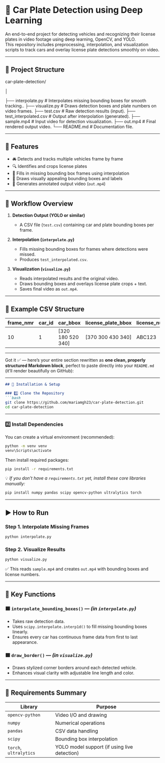 # 🚗 Car Plate Detection using Deep Learning

An end-to-end project for detecting vehicles and recognizing their license plates in video footage using deep learning, OpenCV, and YOLO.  
This repository includes preprocessing, interpolation, and visualization scripts to track cars and overlay license plate detections smoothly on video.

---

## 📁 Project Structure

car-plate-detection/

│

├── interpolate.py # Interpolates missing bounding boxes for smooth tracking..
├── visualize.py # Draws detection boxes and plate numbers on video frames.
├── test.csv # Raw detection results (input).
├── test_interpolated.csv # Output after interpolation (generated).
├── sample.mp4 # Input video for detection visualization.
├── out.mp4 # Final rendered output video.
└── README.md # Documentation file.


---

## 🎯 Features

- 🚘 Detects and tracks multiple vehicles frame by frame  
- 🔍 Identifies and crops license plates  
- 🧮 Fills in missing bounding box frames using interpolation  
- 🎨 Draws visually appealing bounding boxes and labels  
- 💾 Generates annotated output video (`out.mp4`)

---

## 🧠 Workflow Overview

1. **Detection Output (YOLO or similar)**  
   - A CSV file (`test.csv`) containing car and plate bounding boxes per frame.

2. **Interpolation (`interpolate.py`)**  
   - Fills missing bounding boxes for frames where detections were missed.
   - Produces `test_interpolated.csv`.

3. **Visualization (`visualize.py`)**  
   - Reads interpolated results and the original video.
   - Draws bounding boxes and overlays license plate crops + text.
   - Saves final video as `out.mp4`.

---

## 🧩 Example CSV Structure

| frame_nmr | car_id | car_bbox               | license_plate_bbox      | license_number | license_number_score |
|------------|---------|------------------------|--------------------------|----------------|----------------------|
| 10         | 1       | [320 180 520 340]     | [370 300 430 340]       | ABC123         | 0.98                 |

---

Got it ✅ — here’s your entire section rewritten as **one clean, properly structured Markdown block**, perfect to paste directly into your `README.md` (it’ll render beautifully on GitHub):

---

````markdown
## 🚀 Installation & Setup

### 1️⃣ Clone the Repository
```bash
git clone https://github.com/mariamgh23/car-plate-detection.git
cd car-plate-detection
````

---

### 2️⃣ Install Dependencies

You can create a virtual environment (recommended):

```bash
python -m venv venv
venv\Scripts\activate
```

Then install required packages:

```bash
pip install -r requirements.txt
```

💡 *If you don’t have a `requirements.txt` yet, install these core libraries manually:*

```bash
pip install numpy pandas scipy opencv-python ultralytics torch
```

---

## ▶️ How to Run

### Step 1. Interpolate Missing Frames

```bash
python interpolate.py
```

### Step 2. Visualize Results

```bash
python visualize.py
```

✅ This reads `sample.mp4` and creates `out.mp4` with bounding boxes and license numbers.

---

## 🧰 Key Functions

### 🟦 `interpolate_bounding_boxes()` — *(in `interpolate.py`)*

* Takes raw detection data.
* Uses `scipy.interpolate.interp1d()` to fill missing bounding boxes linearly.
* Ensures every car has continuous frame data from first to last appearance.

### 🟩 `draw_border()` — *(in `visualize.py`)*

* Draws stylized corner borders around each detected vehicle.
* Enhances visual clarity with adjustable line length and color.

---

## 🧾 Requirements Summary

| Library                | Purpose                                      |
| ---------------------- | -------------------------------------------- |
| `opencv-python`        | Video I/O and drawing                        |
| `numpy`                | Numerical operations                         |
| `pandas`               | CSV data handling                            |
| `scipy`                | Bounding box interpolation                   |
| `torch`, `ultralytics` | YOLO model support (if using live detection) |




